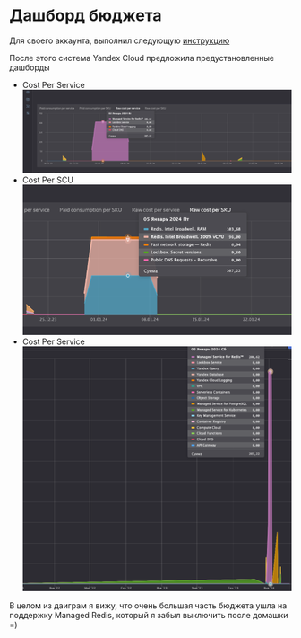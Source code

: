 # Дашборд бюджета

Для своего аккаунта, выполнил следующую [инструкцию](https://cloud.yandex.ru/ru/docs/billing/operations/dashboard)

После этого система Yandex Cloud предложила предустановленные дашборды

- Cost Per Service ![cost_per_sevice](./imgs/CostPerService.png)
- Cost Per SCU ![cost_per_sku](./imgs/CostPerSKU.png)
- Cost Per Service ![cost_per_service_2](./imgs/PerService.png)

В целом из даиграм я вижу, что очень большая часть бюджета ушла на поддержку Managed Redis, который я забыл выключить после домашки =)
